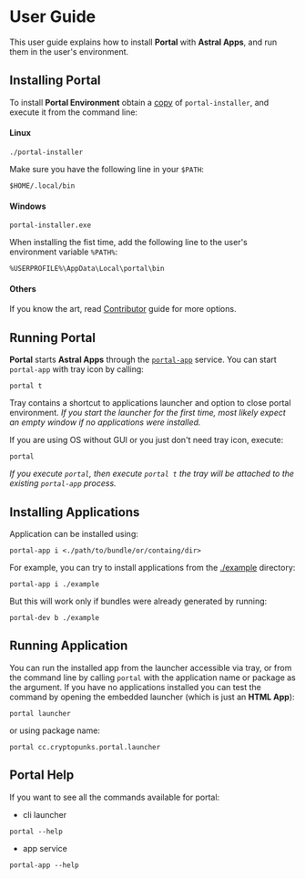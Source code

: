 # User Guide

This user guide explains how to install **Portal** with **Astral Apps**, and run them in the user's environment.

## Installing Portal

To install **Portal Environment** obtain a [copy](https://github.com/cryptopunkscc/portal/releases) of `portal-installer`, and execute it from the command line:

#### Linux

```shell
./portal-installer
```

Make sure you have the following line in your `$PATH`:

```
$HOME/.local/bin
```

#### Windows

```shell
portal-installer.exe
```

When installing the fist time, add the following line to the user's environment variable `%PATH%`:

```
%USERPROFILE%\AppData\Local\portal\bin
```

#### Others

If you know the art, read [Contributor](./contributor.md) guide for more options.

## Running Portal

**Portal** starts **Astral Apps** through the [`portal-app`](./cmd/portal-app) service.
You can start `portal-app` with tray icon by calling:

```shell
portal t
```

Tray contains a shortcut to applications launcher and option to close portal environment.
_If you start the launcher for the first time, most likely expect an empty window if no applications were installed._

If you are using OS without GUI or you just don't need tray icon, execute:

```shell
portal
```

_If you execute `portal`, then execute `portal t` the tray will be attached to the existing `portal-app` process._

## Installing Applications

Application can be installed using:

```shell
portal-app i <./path/to/bundle/or/containg/dir>
```

For example, you can try to install applications from the [./example](./example) directory:

```shell
portal-app i ./example
```

But this will work only if bundles were already generated by running:

```shell
portal-dev b ./example
```

## Running Application

You can run the installed app from the launcher accessible via tray,
or from the command line by calling `portal` with the application name or package as the argument.
If you have no applications installed you can test the command by opening the embedded launcher (which is just an **HTML
App**):

```shell
portal launcher
```

or using package name:

```shell
portal cc.cryptopunks.portal.launcher
```

## Portal Help

If you want to see all the commands available for portal:

* cli launcher

```shell
portal --help
```

* app service

```shell
portal-app --help
```
